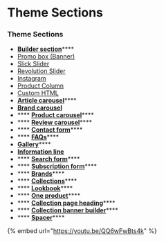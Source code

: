 # Theme Sections

### &#x20;Theme Sections

* &#x20;[**Builder section**](https://mpithemes.gitbook.io/shella-shopify-theme/home-page-sections/builder)****
* [Promo box (Banner)](https://mpithemes.gitbook.io/shella-shopify-theme/home-page-sections/builder/promo-box-banner)
* [Slick Slider](https://mpithemes.gitbook.io/shella-shopify-theme/home-page-sections/builder/slick-slider)
* [Revolution Slider](https://mpithemes.gitbook.io/shella-shopify-theme/home-page-sections/builder/revolution-slider)
* [Instagram](https://mpithemes.gitbook.io/shella-shopify-theme/home-page-sections/builder/instagram)
* [Product Column](https://mpithemes.gitbook.io/shella-shopify-theme/home-page-sections/builder/product-column)
* [Custom HTML](https://mpithemes.gitbook.io/shella-shopify-theme/home-page-sections/builder/custom-html)
* &#x20;[**Article carousel**](https://mpithemes.gitbook.io/shella-shopify-theme/home-page-sections/article-carousel)****
* ****[ **Brand carousel**](https://mpithemes.gitbook.io/shella-shopify-theme/home-page-sections/brand-carousel)****
* &#x20;**** [**Product carousel**](https://mpithemes.gitbook.io/shella-shopify-theme/home-page-sections/product-carousel)****
* &#x20;**** [**Review carousel**](https://mpithemes.gitbook.io/shella-shopify-theme/home-page-sections/review-carousel)****
* &#x20;**** [**Contact form**](https://mpithemes.gitbook.io/shella-shopify-theme/home-page-sections/contact-form)****
* &#x20;**** [**FAQs**](https://mpithemes.gitbook.io/shella-shopify-theme/home-page-sections/faqs)****
* &#x20;[**Gallery**](https://mpithemes.gitbook.io/shella-shopify-theme/home-page-sections/gallery)****
* ****[ **Information line**](https://mpithemes.gitbook.io/shella-shopify-theme/home-page-sections/information-line)****
* &#x20;**** [**Search form**](https://mpithemes.gitbook.io/shella-shopify-theme/home-page-sections/search-form)****
* &#x20;**** [**Subscription form**](https://mpithemes.gitbook.io/shella-shopify-theme/home-page-sections/subscription-form)****
* &#x20;**** [**Brands**](https://mpithemes.gitbook.io/shella-shopify-theme/home-page-sections/brands)****
* &#x20;**** [**Collections**](https://mpithemes.gitbook.io/shella-shopify-theme/home-page-sections/collections)****
* &#x20;**** [**Lookbook**](https://mpithemes.gitbook.io/shella-shopify-theme/home-page-sections/lookbook)****
* &#x20;**** [**One product**](https://mpithemes.gitbook.io/shella-shopify-theme/home-page-sections/one-product)****
* &#x20;**** [**Collection page heading**](https://mpithemes.gitbook.io/shella-shopify-theme/home-page-sections/collection-page-heading)****
* &#x20;**** [**Collection banner builder**](https://mpithemes.gitbook.io/shella-shopify-theme/home-page-sections/banner-builder)****
* &#x20;**** [**Spacer**](https://mpithemes.gitbook.io/shella-shopify-theme/home-page-sections/spacer)****

{% embed url="https://youtu.be/QQ6wFwBts4k" %}
